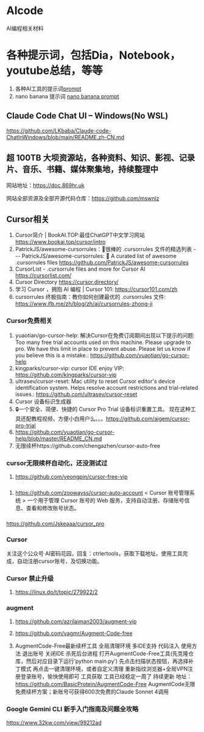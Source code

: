 # AIcode
AI编程相关材料

# 各种提示词，包括Dia，Notebook，youtube总结，等等
1. 各种AI工具的提示词[prompt](prompt.md)
2. nano banana 提示词 [nano banana prompt](nano%20banana%20prompt.md)


## Claude Code Chat UI – Windows(No WSL)
https://github.com/LKbaba/Claude-code-ChatInWindows/blob/main/README.zh-CN.md

## 超 100TB 大坝资源站，各种资料、知识、影视、记录片、音乐、书籍、媒体聚集地，持续整理中

网站地址：https://doc.869hr.uk 

网站全部资源及全部开源代码仓库：https://github.com/mswnlz

## Cursor相关
1. Cursor简介 | BookAI.TOP:最佳ChatGPT中文学习网站 https://www.bookai.top/cursor/intro
2. PatrickJS/awesome-cursorrules：📄很棒的 .cursorrules 文件的精选列表 --- PatrickJS/awesome-cursorrules: 📄 A curated list of awesome .cursorrules files https://github.com/PatrickJS/awesome-cursorrules
3. CursorList - .cursorrule files and more for Cursor AI https://cursorlist.com/
4. Cursor Directory https://cursor.directory/
5. 学习 Cursor ，拥抱 AI 编程 | Cursor 101: https://cursor101.com/zh
6. cursorrules 终极指南：教你如何创建最优的 .cursorrules 文件: https://www.ifb.me/zh/blog/zh/ai/cursorrules-zhong-ji


### Cursor免费相关
1. yuaotian/go-cursor-help: 解决Cursor在免费订阅期间出现以下提示的问题: Too many free trial accounts used on this machine. Please upgrade to pro. We have this limit in place to prevent abuse. Please let us know if you believe this is a mistake.: https://github.com/yuaotian/go-cursor-help
2. kingparks/cursor-vip: cursor IDE enjoy VIP: https://github.com/kingparks/cursor-vip
3. ultrasev/cursor-reset: Mac utility to reset Cursor editor's device identification system. Helps resolve account restrictions and trial-related issues.: https://github.com/ultrasev/cursor-reset
4. Cursor 设备标识生成器
  1. 🔒一个安全、简便、快捷的 Cursor Pro Trial 设备标识重置工具。 现在这种工具还配教程视频，方便小白用户么。。。https://github.com/aigem/cursor-pro-trial
  2. https://github.com/yuaotian/go-cursor-help/blob/master/README_CN.md
5. 无限续杯https://github.com/chengazhen/cursor-auto-free


### cursor无限续杯自动化，还没测试过
1. https://github.com/yeongpin/cursor-free-vip

###
1. https://github.com/zoowayss/cursor-auto-account
< Cursor 账号管理系统 >
一个用于管理 Cursor 账号的 Web 服务，支持自动注册、存储账号信息、查看和修改账号状态。

###
https://github.com/Jskeaaa/cursor_pro


### Cursor 

关注这个公众号 AI密码花园，回复：ctrlertools，获取下载地址。使用工具完成，自动注册cursor账号，及切换功能。


### Cursor 禁止升级
1. https://linux.do/t/topic/279922/2

### augment
1. https://github.com/azrilaiman2003/augment-vip

2. https://github.com/vagmr/Augment-Code-free
3. AugmentCode-Free最新续杯工具
     全局清理环境
     多IDE支持
      代码注入
    使用方法
      退出账号
      关闭IDE
      杀死后台进程
      打开AugmentCode-Free工具(先克隆仓库，然后对应目录下运行’python main.py’)
      先点击扫描状态按钮，再选择补丁模式
      再点击一键清理环境，或者自定义清理
      重新指纹浏览器+全局VPN注册登录账号，愉快使用即可
    工具获取
      工具已经稳定一周了
      持续更新
    地址： https://github.com/BasicProtein/AugmentCode-Free  AugmentCode无限免费续杯方案；新账号可获得600次免费的Claude Sonnet 4调用

### Google Gemini CLI 新手入门指南及问题全攻略
https://www.32kw.com/view/99212ad
